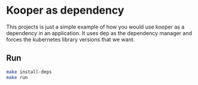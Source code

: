 # Kooper as dependency

This projects is just a simple example of how you would use kooper as a dependency in an application. It uses dep as the dependency manager and forces the kubernetes library versions that we want.

## Run

```bash
make install-deps
make run
```